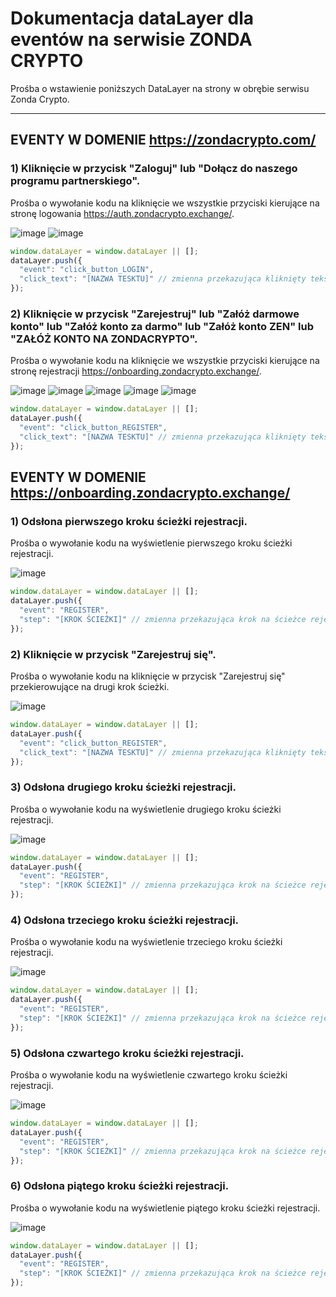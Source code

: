 # Dokumentacja dataLayer dla eventów na serwisie ZONDA CRYPTO

Prośba o wstawienie poniższych DataLayer na strony w obrębie serwisu Zonda Crypto.
___

## EVENTY W DOMENIE https://zondacrypto.com/

### 1) Kliknięcie w przycisk "Zaloguj" lub "Dołącz do naszego programu partnerskiego".
Prośba o wywołanie kodu na kliknięcie we wszystkie przyciski kierujące na stronę logowania https://auth.zondacrypto.exchange/.

![image](https://github.com/user-attachments/assets/9e9833ba-03f3-4102-9a09-dec29bc7d959)
![image](https://github.com/user-attachments/assets/8a845f8e-ecae-40f1-88b9-a542a17110f2)


``` javascript
window.dataLayer = window.dataLayer || [];
dataLayer.push({
  "event": "click_button_LOGIN",
  "click_text": "[NAZWA TESKTU]" // zmienna przekazująca kliknięty tekst, tu: "Zaloguj" lub "Dołącz do naszego programu partnerskiego"
});
```


### 2) Kliknięcie w przycisk "Zarejestruj" lub "Załóż darmowe konto" lub "Załóż konto za darmo" lub "Załóż konto ZEN" lub "ZAŁÓŻ KONTO NA ZONDACRYPTO".
Prośba o wywołanie kodu na kliknięcie we wszystkie przyciski kierujące na stronę rejestracji https://onboarding.zondacrypto.exchange/.

![image](https://github.com/user-attachments/assets/426e0978-7fef-4743-a434-4a69a5cb73ea)
![image](https://github.com/user-attachments/assets/c7af8841-35d1-4d9e-a5aa-a3e73a6a5c85)
![image](https://github.com/user-attachments/assets/b87869fd-7cde-4417-9e61-d1980c9f01af)
![image](https://github.com/user-attachments/assets/a0a12e17-1c07-49a6-8210-e5f0b8b04440)
![image](https://github.com/user-attachments/assets/d6b14437-99ed-4e6a-9d7d-343448c308ee)


``` javascript
window.dataLayer = window.dataLayer || [];
dataLayer.push({
  "event": "click_button_REGISTER",
  "click_text": "[NAZWA TESKTU]" // zmienna przekazująca kliknięty tekst, tu: "Zarejestruj" lub "Załóż darmowe konto" lub "Załóż konto za darmo" lub "Załóż konto ZEN" lub "ZAŁÓŻ KONTO NA ZONDACRYPTO"
});
```

## EVENTY W DOMENIE https://onboarding.zondacrypto.exchange/

### 1) Odsłona pierwszego kroku ścieżki rejestracji.
Prośba o wywołanie kodu na wyświetlenie pierwszego kroku ścieżki rejestracji.

![image](https://github.com/user-attachments/assets/b5f88c45-7bf9-434c-9308-95b964a6f530)


``` javascript
window.dataLayer = window.dataLayer || [];
dataLayer.push({
  "event": "REGISTER",
  "step": "[KROK ŚCIEŻKI]" // zmienna przekazująca krok na ścieżce rejestracji, tu: "1"
});
```

### 2) Kliknięcie w przycisk "Zarejestruj się".
Prośba o wywołanie kodu na kliknięcie w przycisk "Zarejestruj się" przekierowujące na drugi krok ścieżki.

![image](https://github.com/user-attachments/assets/596871b6-121d-4f73-8bed-b6a2930847a7)

``` javascript
window.dataLayer = window.dataLayer || [];
dataLayer.push({
  "event": "click_button_REGISTER",
  "click_text": "[NAZWA TESKTU]" // zmienna przekazująca kliknięty tekst, tu: "Zarejestruj się"
});
```


### 3) Odsłona drugiego kroku ścieżki rejestracji.
Prośba o wywołanie kodu na wyświetlenie drugiego kroku ścieżki rejestracji.

![image](https://github.com/user-attachments/assets/1901fc72-d6ec-44e7-afab-28e6d87e395f)


``` javascript
window.dataLayer = window.dataLayer || [];
dataLayer.push({
  "event": "REGISTER",
  "step": "[KROK ŚCIEŻKI]" // zmienna przekazująca krok na ścieżce rejestracji, tu: "2"
});
```

### 4) Odsłona trzeciego kroku ścieżki rejestracji.
Prośba o wywołanie kodu na wyświetlenie trzeciego kroku ścieżki rejestracji.

![image](https://github.com/user-attachments/assets/85336d7b-0226-4b88-8ec7-22934a99d895)

``` javascript
window.dataLayer = window.dataLayer || [];
dataLayer.push({
  "event": "REGISTER",
  "step": "[KROK ŚCIEŻKI]" // zmienna przekazująca krok na ścieżce rejestracji, tu: "3"
});
```

### 5) Odsłona czwartego kroku ścieżki rejestracji.
Prośba o wywołanie kodu na wyświetlenie czwartego kroku ścieżki rejestracji.

![image](https://github.com/user-attachments/assets/8ad0cfd1-cbe1-4d50-b47a-f830b70cec06)


``` javascript
window.dataLayer = window.dataLayer || [];
dataLayer.push({
  "event": "REGISTER",
  "step": "[KROK ŚCIEŻKI]" // zmienna przekazująca krok na ścieżce rejestracji, tu: "4"
});
```

### 6) Odsłona piątego kroku ścieżki rejestracji.
Prośba o wywołanie kodu na wyświetlenie piątego kroku ścieżki rejestracji.

![image](https://github.com/user-attachments/assets/b64d418f-c81e-4ae9-b9de-f5e994bff324)


``` javascript
window.dataLayer = window.dataLayer || [];
dataLayer.push({
  "event": "REGISTER",
  "step": "[KROK ŚCIEŻKI]" // zmienna przekazująca krok na ścieżce rejestracji, tu: "5"
});
```

